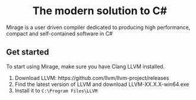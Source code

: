 <h1 align="center">The modern solution to C#</h1>

<p>Mirage is a user driven compiler dedicated to producing high performance, compact and self-contained software in C#</p>


<h2>Get started</h2>
<p>
  To start using Mirage, make sure you have Clang LLVM installed.
  <ol>
    <li>Download LLVM: https://github.com/llvm/llvm-project/releases</li>
    <li>Find the latest version of LLVM and download LLVM-XX.X.X-win64.exe</li>
    <li>Install it to <code>C:\Program Files\LLVM</code></li>
  </ol>
  
</p>
